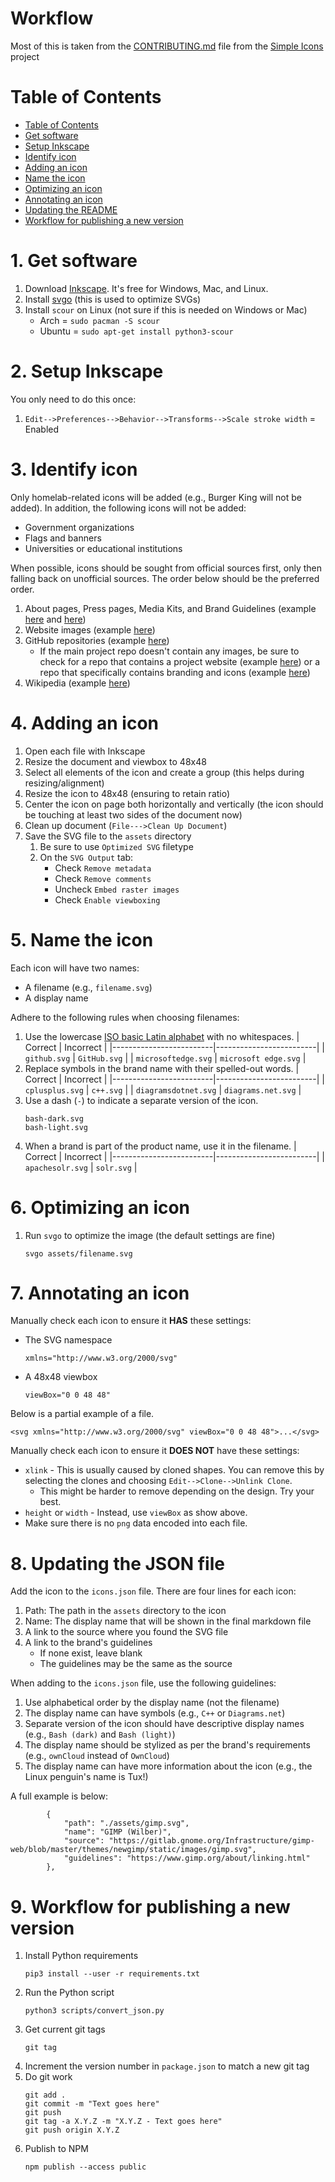 # Workflow

Most of this is taken from the [CONTRIBUTING.md](https://github.com/simple-icons/simple-icons/blob/develop/CONTRIBUTING.md) file from the [Simple Icons](https://simpleicons.org/) project

# Table of Contents
- [Table of Contents](#table-of-contents)
- [Get software](#1-get-software)
- [Setup Inkscape](#2-setup-inkscape)
- [Identify icon](#3-identify-icon)
- [Adding an icon](#4-adding-an-icon)
- [Name the icon](#5-name-the-icon)
- [Optimizing an icon](#6-optimizing-an-icon)
- [Annotating an icon](#7-annotating-an-icon)
- [Updating the README](#8-updating-the-readme)
- [Workflow for publishing a new version](#9-workflow-for-publishing-a-new-version)

# 1. Get software

1. Download [Inkscape](https://inkscape.org/). It's free for Windows, Mac, and Linux.
1. Install [svgo](https://github.com/svg/svgo) (this is used to optimize SVGs)
1. Install `scour` on Linux (not sure if this is needed on Windows or Mac)
    - Arch = `sudo pacman -S scour`
    - Ubuntu = `sudo apt-get install python3-scour`

# 2. Setup Inkscape

You only need to do this once:

1. `Edit-->Preferences-->Behavior-->Transforms-->Scale stroke width` = Enabled

# 3. Identify icon

Only homelab-related icons will be added (e.g., Burger King will not be added). In addition, the following icons will not be added:

- Government organizations 
- Flags and banners
- Universities or educational institutions

When possible, icons should be sought from official sources first, only then falling back on unofficial sources. The order below should be the preferred order.

1. About pages, Press pages, Media Kits, and Brand Guidelines (example [here](https://github.com/logos) and [here](https://www.hashicorp.com/brand))
1. Website images (example [here](https://gohugo.io/))
1. GitHub repositories (example [here](https://github.com/kubernetes/kubernetes/blob/master/logo/logo.svg))
    - If the main project repo doesn't contain any images, be sure to check for a repo that contains a project website (example [here](https://github.com/lxc/linuxcontainers.org/blob/master/static/img/containers.svg)) or a repo that specifically contains branding and icons (example [here](https://github.com/miniflux/logo/blob/master/icon.svg))
1. Wikipedia (example [here](https://en.wikipedia.org/wiki/OpenZFS))

# 4. Adding an icon

1. Open each file with Inkscape
1. Resize the document and viewbox to 48x48
1. Select all elements of the icon and create a group (this helps during resizing/alignment)
1. Resize the icon to 48x48 (ensuring to retain ratio)
1. Center the icon on page both horizontally and vertically (the icon should be touching at least two sides of the document now)
1. Clean up document (`File--->Clean Up Document`)
1. Save the SVG file to the `assets` directory
    1. Be sure to use `Optimized SVG` filetype
    1. On the `SVG Output` tab:
       - Check `Remove metadata`
       - Check `Remove comments`
       - Uncheck `Embed raster images`
       - Check `Enable viewboxing`

# 5. Name the icon

Each icon will have two names:
- A filename (e.g., `filename.svg`)
- A display name

Adhere to the following rules when choosing filenames:

1. Use the lowercase [ISO basic Latin alphabet](https://en.wikipedia.org/wiki/ISO_basic_Latin_alphabet) with no whitespaces.
   | Correct                 | Incorrect               |
   |-------------------------|-------------------------|
   | `github.svg`            | `GitHub.svg`            |
   | `microsoftedge.svg`     | `microsoft edge.svg`    |
1. Replace symbols in the brand name with their spelled-out words.
   | Correct                 | Incorrect               |
   |-------------------------|-------------------------|
   | `cplusplus.svg`         | `c++.svg`               |
   | `diagramsdotnet.svg`    | `diagrams.net.svg`      |
1. Use a dash (`-`) to indicate a separate version of the icon.
   ```
   bash-dark.svg
   bash-light.svg
   ```
1. When a brand is part of the product name, use it in the filename.
   | Correct                 | Incorrect               |
   |-------------------------|-------------------------|
   | `apachesolr.svg`        | `solr.svg`              |

# 6. Optimizing an icon

1. Run `svgo` to optimize the image (the default settings are fine) 
   ```
   svgo assets/filename.svg
   ```

# 7. Annotating an icon

Manually check each icon to ensure it **HAS** these settings:

- The SVG namespace
    ```
    xmlns="http://www.w3.org/2000/svg"
    ```
- A 48x48 viewbox
    ```
    viewBox="0 0 48 48"
    ```

Below is a partial example of a file.
```
<svg xmlns="http://www.w3.org/2000/svg" viewBox="0 0 48 48">...</svg>
```

Manually check each icon to ensure it **DOES NOT** have these settings:

- `xlink` - This is usually caused by cloned shapes. You can remove this by selecting the clones and choosing `Edit-->Clone-->Unlink Clone`.
    - This might be harder to remove depending on the design. Try your best.
- `height` or `width` - Instead, use `viewBox` as show above.
- Make sure there is no `png` data encoded into each file.

# 8. Updating the JSON file

Add the icon to the `icons.json` file. There are four lines for each icon:

1. Path: The path in the `assets` directory to the icon
1. Name: The display name that will be shown in the final markdown file
1. A link to the source where you found the SVG file
1. A link to the brand's guidelines
    - If none exist, leave blank
    - The guidelines may be the same as the source

When adding to the `icons.json` file, use the following guidelines:

1. Use alphabetical order by the display name (not the filename)
1. The display name can have symbols (e.g., `C++` or `Diagrams.net`)
1. Separate version of the icon should have descriptive display names (e.g., `Bash (dark)` and `Bash (light)`)
1. The display name should be stylized as per the brand's requirements (e.g., `ownCloud` instead of `OwnCloud`)
1. The display name can have more information about the icon (e.g., the Linux penguin's name is Tux!)

A full example is below:

```
        {
            "path": "./assets/gimp.svg",
            "name": "GIMP (Wilber)",
            "source": "https://gitlab.gnome.org/Infrastructure/gimp-web/blob/master/themes/newgimp/static/images/gimp.svg",
            "guidelines": "https://www.gimp.org/about/linking.html"
        },
```

# 9. Workflow for publishing a new version

1. Install Python requirements
    ```
    pip3 install --user -r requirements.txt
    ```
1. Run the Python script 
    ```
    python3 scripts/convert_json.py
    ```
1. Get current git tags
   ```
   git tag
   ```
1. Increment the version number in `package.json` to match a new git tag
1. Do git work
    ```
    git add .
    git commit -m "Text goes here"
    git push
    git tag -a X.Y.Z -m "X.Y.Z - Text goes here"
    git push origin X.Y.Z
    ```
1. Publish to NPM
   ```
   npm publish --access public
   ```